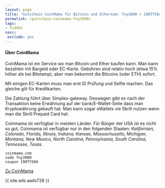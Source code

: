 ```yaml
---
layout: page
title: "Gutschein CoinMama für Bitcoin und Ethereum: fny3000 + 190TY584"
permalink: /gutschein-coinmama-fny3000/
tags:
- hidden
navi:
 exclude: yes
---
```


#### Über CoinMama

CoinMama ist ein Service wo man Bitcoin und Ether kaufen kann. Man kann bezahlen mit Bargeld oder EC-Karte. Gebühren sind relativ hoch (etwa 15% höher als bei Bitstamp), aber man bekommt die Bitcoins (oder ETH) sofort.

Mit einigen EC-Karten muss man erst ID Prüfung und Selfie machen. Das gleiche gilt für Kreditkarten.

Die Zahlung führt über Simplex-gateway. Deswegen gibt es nach der Transaktion keine Erwähnung auf der bank/E-Wallet-Seite dass man Kryptowährung gekauft hat. Man kann sogar eWallets vie Skrill nutzen wenn man die Skrill Prepaid Card hat.

Coinmama ist verfügbar in meisten Länder. Für Bürger der USA ist es nicht so gut, Coinmama ist verfügbar nur in den folgenden Staaten: *Kalifornien, Colorado, Florida, Illinois, Indiana, Kansas, Massachusetts, Michigan, Montana, New Mexico, North Carolina, Pennsylvania, South Carolina, Tennessee, Texas*.

```
coinmama.com
code fny3000
coupon 190TY584
```

<a rel="nofollow" href="https://www.coinmama.com/?ref=fny3000" class="button" target="_blank">Zu CoinMama</a>


{{ site.ads.aads728 }}
